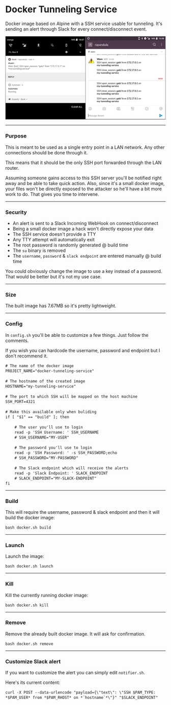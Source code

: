 # Docker Tunneling Service

Docker image based on Alpine with a SSH service usable for tunneling. It's sending an alert through Slack for every connect/disconnect event.

![screenshots.jpg](screenshots.jpg)

--------------------------------------------------------------------------------

### Purpose

This is meant to be used as a single entry point in a LAN network. Any other connections should be done through it.

This means that it should be the only SSH port forwarded through the LAN router.

Assuming someone gains access to this SSH server you'll be notified right away and be able to take quick action. Also, since it's a small docker image, your files won't be directly exposed to the attacker so he'll have a bit more work to do. That gives you time to intervene.

--------------------------------------------------------------------------------

### Security

 - An alert is sent to a Slack Incoming WebHook on connect/disconnect
 - Being a small docker image a hack won't directly expose your data
 - The SSH service doesn't provide a TTY
 - Any TTY attempt will automatically exit
 - The root password is randomly generated @ build time
 - The `su` binary is removed
 - The `username`, `password` & `slack endpoint` are entered manually @ build time

You could obviously change the image to use a key instead of a password. That would be better but it's not my use case.

--------------------------------------------------------------------------------

### Size

The built image has 7.67MB so it's pretty lightweight.

--------------------------------------------------------------------------------

### Config

In ```config.sh``` you'll be able to customize a few things. Just follow the comments.

If you wish you can hardcode the username, password and endpoint but I don't recommend it.

```shell
# The name of the docker image
PROJECT_NAME="docker-tunneling-service"

# The hostname of the created image
HOSTNAME="my-tunneling-service"

# The port to which SSH will be mapped on the host machine
SSH_PORT=4321

# Make this available only when buliding
if [ "$1" == "build" ]; then

    # The user you'll use to login
    read -p 'SSH Username: ' SSH_USERNAME
    # SSH_USERNAME="MY-USER"

    # The password you'll use to login
    read -p 'SSH Password: ' -s SSH_PASSWORD;echo
    # SSH_PASSWORD="MY-PASSWORD"

    # The Slack endpoint which will receive the alerts
    read -p 'Slack Endpoint: ' SLACK_ENDPOINT
    # SLACK_ENDPOINT="MY-SLACK-ENDPOINT"
fi
```

--------------------------------------------------------------------------------

### Build

This will require the username, password & slack endpoint and then it will build the docker image:

```shell
bash docker.sh build
```

--------------------------------------------------------------------------------

### Launch

Launch the image:

```shell
bash docker.sh launch
```

--------------------------------------------------------------------------------

### Kill

Kill the currently running docker image:

```shell
bash docker.sh kill
```

--------------------------------------------------------------------------------

### Remove

Remove the already built docker image. It will ask for confirmation.

```shell
bash docker.sh remove
```

--------------------------------------------------------------------------------

### Customize Slack alert

If you want to customize the alert you can simply edit ```notifier.sh```.

Here's its current content:

```shell
curl -X POST --data-urlencode "payload={\"text\": \"SSH $PAM_TYPE: *$PAM_USER* from *$PAM_RHOST* on *`hostname`*\"}" "$SLACK_ENDPOINT"
```
